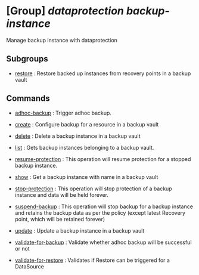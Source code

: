 # [Group] _dataprotection backup-instance_

Manage backup instance with dataprotection

## Subgroups

- [restore](/Commands/dataprotection/backup-instance/restore/readme.md)
: Restore backed up instances from recovery points in a backup vault

## Commands

- [adhoc-backup](/Commands/dataprotection/backup-instance/_adhoc-backup.md)
: Trigger adhoc backup.

- [create](/Commands/dataprotection/backup-instance/_create.md)
: Configure backup for a resource in a backup vault

- [delete](/Commands/dataprotection/backup-instance/_delete.md)
: Delete a backup instance in a backup vault

- [list](/Commands/dataprotection/backup-instance/_list.md)
: Gets backup instances belonging to a backup vault.

- [resume-protection](/Commands/dataprotection/backup-instance/_resume-protection.md)
: This operation will resume protection for a stopped backup instance.

- [show](/Commands/dataprotection/backup-instance/_show.md)
: Get a backup instance with name in a backup vault

- [stop-protection](/Commands/dataprotection/backup-instance/_stop-protection.md)
: This operation will stop protection of a backup instance and data will be held forever.

- [suspend-backup](/Commands/dataprotection/backup-instance/_suspend-backup.md)
: This operation will stop backup for a backup instance and retains the backup data as per the policy (except latest Recovery point, which will be retained forever)

- [update](/Commands/dataprotection/backup-instance/_update.md)
: Update a backup instance in a backup vault

- [validate-for-backup](/Commands/dataprotection/backup-instance/_validate-for-backup.md)
: Validate whether adhoc backup will be successful or not

- [validate-for-restore](/Commands/dataprotection/backup-instance/_validate-for-restore.md)
: Validates if Restore can be triggered for a DataSource
